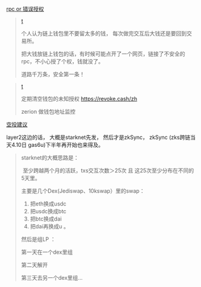 

[rpc or 错误授权](https://twitter.com/SIQIZHOU17/status/1644971112101724161)

> [t](https://twitter.com/0xzhaozhao/status/1644978587479719937)
>
> 个人认为链上钱包里不要留太多的钱， 每次做完交互后大钱还是要回到交易所。 
>
> 把大钱放链上钱包的话，有时候可能点开了一个网页，链接了不安全的rpc，不小心授了个权，钱就没了。 
>
> 道路千万条，安全第一条！

> [t](https://twitter.com/0xzhaozhao/status/1645242395968290816)
>
> 定期清空钱包的未知授权 https://revoke.cash/zh
>
> zerion 做钱包地址监控



[空投建议](https://twitter.com/0xzhaozhao/status/1644975412815237122)

layer2这边的话， 大概是starknet先发， 然后才是zkSync， zkSync (zks跨链当天4.10日 gas6u)下半年再开始也来得及。

> starknet的大概思路是： 
>
> ​	至少跨越两个月的活跃，txs交互次数＞25次 且 这25次至少分布在不同的5天里。   
>
> 主要是几个Dex(Jediswap、10kswap）里的swap： 
>
> 	1. 把eth换成usdc 
> 	1. 把usdc换成btc 
> 	1. 把btc换成dai  
> 	1. 把dai再换成u  。 
>
> 然后是组LP ： 
>
> 第一天在一个dex里组 
>
> 第二天解开 
>
> 第三天去另一个dex里组...